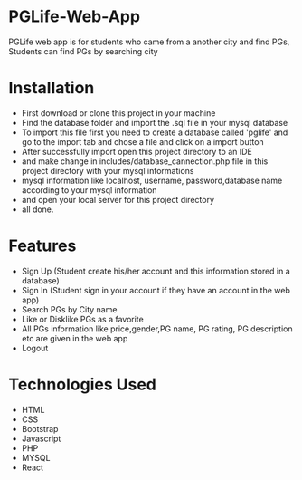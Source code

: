 # PGLife-Web-App
PGLife web app is for students who came from a another city and find PGs, Students can find PGs by searching city

# Installation
* First download or clone this project in your machine
* Find the database folder and import the .sql file in your mysql database
* To import this file first you need to create a database called 'pglife' and go to the import tab and chose a file and click on a import button
* After successfully import open this project directory to an IDE
* and make change in includes/database_cannection.php file in this project directory with your mysql informations
* mysql information like localhost, username, password,database name according to your mysql information
* and open your local server for this project directory 
* all done.

# Features
* Sign Up (Student create his/her account and this information stored in a database)
* Sign In (Student sign in your account if they have an account in the web app)
* Search PGs by City name
* Like or Disklike PGs as a favorite
* All PGs information like price,gender,PG name, PG rating, PG description etc are given in the web app
* Logout

# Technologies Used
* HTML
* CSS
* Bootstrap
* Javascript
* PHP
* MYSQL
* React
